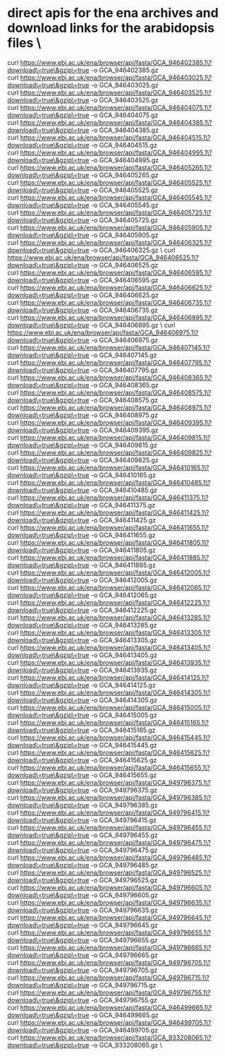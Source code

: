 # direct apis for the ena archives and download links for the arabidopsis files \
curl https://www.ebi.ac.uk/ena/browser/api/fasta/GCA_946402385.1\?download\=true\&gzip\=true -o GCA_946402385.gz \
curl https://www.ebi.ac.uk/ena/browser/api/fasta/GCA_946403025.1\?download\=true\&gzip\=true -o GCA_946403025.gz \
curl https://www.ebi.ac.uk/ena/browser/api/fasta/GCA_946403525.1\?download\=true\&gzip\=true -o GCA_946403525.gz \
curl https://www.ebi.ac.uk/ena/browser/api/fasta/GCA_946404075.1\?download\=true\&gzip\=true -o GCA_946404075.gz \
curl https://www.ebi.ac.uk/ena/browser/api/fasta/GCA_946404385.1\?download\=true\&gzip\=true -o GCA_946404385.gz \
curl https://www.ebi.ac.uk/ena/browser/api/fasta/GCA_946404515.1\?download\=true\&gzip\=true -o GCA_946404515.gz \
curl https://www.ebi.ac.uk/ena/browser/api/fasta/GCA_946404995.1\?download\=true\&gzip\=true -o GCA_946404995.gz \
curl https://www.ebi.ac.uk/ena/browser/api/fasta/GCA_946405265.1\?download\=true\&gzip\=true -o GCA_946405265.gz \
curl https://www.ebi.ac.uk/ena/browser/api/fasta/GCA_946405525.1\?download\=true\&gzip\=true -o GCA_946405525.gz \
curl https://www.ebi.ac.uk/ena/browser/api/fasta/GCA_946405545.1\?download\=true\&gzip\=true -o GCA_946405545.gz \
curl https://www.ebi.ac.uk/ena/browser/api/fasta/GCA_946405725.1\?download\=true\&gzip\=true -o GCA_946405725.gz \
curl https://www.ebi.ac.uk/ena/browser/api/fasta/GCA_946405905.1\?download\=true\&gzip\=true -o GCA_946405905.gz \
curl https://www.ebi.ac.uk/ena/browser/api/fasta/GCA_946406325.1\?download\=true\&gzip\=true -o GCA_946406325.gz \ 
curl https://www.ebi.ac.uk/ena/browser/api/fasta/GCA_946406525.1\?download\=true\&gzip\=true -o GCA_946406525.gz \
curl https://www.ebi.ac.uk/ena/browser/api/fasta/GCA_946406595.1\?download\=true\&gzip\=true -o GCA_946406595.gz \
curl https://www.ebi.ac.uk/ena/browser/api/fasta/GCA_946406625.1\?download\=true\&gzip\=true -o GCA_946406625.gz \
curl https://www.ebi.ac.uk/ena/browser/api/fasta/GCA_946406735.1\?download\=true\&gzip\=true -o GCA_946406735.gz \
curl https://www.ebi.ac.uk/ena/browser/api/fasta/GCA_946406895.1\?download\=true\&gzip\=true -o GCA_946406895.gz \ 
curl https://www.ebi.ac.uk/ena/browser/api/fasta/GCA_946406975.1\?download\=true\&gzip\=true -o GCA_946406975.gz \
curl https://www.ebi.ac.uk/ena/browser/api/fasta/GCA_946407145.1\?download\=true\&gzip\=true -o GCA_946407145.gz \
curl https://www.ebi.ac.uk/ena/browser/api/fasta/GCA_946407795.1\?download\=true\&gzip\=true -o GCA_946407795.gz \
curl https://www.ebi.ac.uk/ena/browser/api/fasta/GCA_946408365.1\?download\=true\&gzip\=true -o GCA_946408365.gz \
curl https://www.ebi.ac.uk/ena/browser/api/fasta/GCA_946408575.1\?download\=true\&gzip\=true -o GCA_946408575.gz \
curl https://www.ebi.ac.uk/ena/browser/api/fasta/GCA_946408975.1\?download\=true\&gzip\=true -o GCA_946408975.gz \
curl https://www.ebi.ac.uk/ena/browser/api/fasta/GCA_946409395.1\?download\=true\&gzip\=true -o GCA_946409395.gz \
curl https://www.ebi.ac.uk/ena/browser/api/fasta/GCA_946409815.1\?download\=true\&gzip\=true -o GCA_946409815.gz \
curl https://www.ebi.ac.uk/ena/browser/api/fasta/GCA_946409825.1\?download\=true\&gzip\=true -o GCA_946409825.gz \
curl https://www.ebi.ac.uk/ena/browser/api/fasta/GCA_946410165.1\?download\=true\&gzip\=true -o GCA_946410165.gz \
curl https://www.ebi.ac.uk/ena/browser/api/fasta/GCA_946410485.1\?download\=true\&gzip\=true -o GCA_946410485.gz \
curl https://www.ebi.ac.uk/ena/browser/api/fasta/GCA_946411375.1\?download\=true\&gzip\=true -o GCA_946411375.gz \
curl https://www.ebi.ac.uk/ena/browser/api/fasta/GCA_946411425.1\?download\=true\&gzip\=true -o GCA_946411425.gz \
curl https://www.ebi.ac.uk/ena/browser/api/fasta/GCA_946411655.1\?download\=true\&gzip\=true -o GCA_946411655.gz \
curl https://www.ebi.ac.uk/ena/browser/api/fasta/GCA_946411805.1\?download\=true\&gzip\=true -o GCA_946411805.gz \
curl https://www.ebi.ac.uk/ena/browser/api/fasta/GCA_946411885.1\?download\=true\&gzip\=true -o GCA_946411885.gz \
curl https://www.ebi.ac.uk/ena/browser/api/fasta/GCA_946412005.1\?download\=true\&gzip\=true -o GCA_946412005.gz \
curl https://www.ebi.ac.uk/ena/browser/api/fasta/GCA_946412065.1\?download\=true\&gzip\=true -o GCA_946412065.gz \
curl https://www.ebi.ac.uk/ena/browser/api/fasta/GCA_946412225.1\?download\=true\&gzip\=true -o GCA_946412225.gz \
curl https://www.ebi.ac.uk/ena/browser/api/fasta/GCA_946413285.1\?download\=true\&gzip\=true -o GCA_946413285.gz \
curl https://www.ebi.ac.uk/ena/browser/api/fasta/GCA_946413305.1\?download\=true\&gzip\=true -o GCA_946413305.gz \
curl https://www.ebi.ac.uk/ena/browser/api/fasta/GCA_946413405.1\?download\=true\&gzip\=true -o GCA_946413405.gz \
curl https://www.ebi.ac.uk/ena/browser/api/fasta/GCA_946413935.1\?download\=true\&gzip\=true -o GCA_946413935.gz \
curl https://www.ebi.ac.uk/ena/browser/api/fasta/GCA_946414125.1\?download\=true\&gzip\=true -o GCA_946414125.gz \
curl https://www.ebi.ac.uk/ena/browser/api/fasta/GCA_946414305.1\?download\=true\&gzip\=true -o GCA_946414305.gz \
curl https://www.ebi.ac.uk/ena/browser/api/fasta/GCA_946415005.1\?download\=true\&gzip\=true -o GCA_946415005.gz \
curl https://www.ebi.ac.uk/ena/browser/api/fasta/GCA_946415165.1\?download\=true\&gzip\=true -o GCA_946415165.gz \
curl https://www.ebi.ac.uk/ena/browser/api/fasta/GCA_946415445.1\?download\=true\&gzip\=true -o GCA_946415445.gz \
curl https://www.ebi.ac.uk/ena/browser/api/fasta/GCA_946415625.1\?download\=true\&gzip\=true -o GCA_946415625.gz \
curl https://www.ebi.ac.uk/ena/browser/api/fasta/GCA_946415655.1\?download\=true\&gzip\=true -o GCA_946415655.gz \
curl https://www.ebi.ac.uk/ena/browser/api/fasta/GCA_949796375.1\?download\=true\&gzip\=true -o GCA_949796375.gz \
curl https://www.ebi.ac.uk/ena/browser/api/fasta/GCA_949796385.1\?download\=true\&gzip\=true -o GCA_949796385.gz \
curl https://www.ebi.ac.uk/ena/browser/api/fasta/GCA_949796415.1\?download\=true\&gzip\=true -o GCA_949796415.gz \
curl https://www.ebi.ac.uk/ena/browser/api/fasta/GCA_949796455.1\?download\=true\&gzip\=true -o GCA_949796455.gz \
curl https://www.ebi.ac.uk/ena/browser/api/fasta/GCA_949796475.1\?download\=true\&gzip\=true -o GCA_949796475.gz \
curl https://www.ebi.ac.uk/ena/browser/api/fasta/GCA_949796485.1\?download\=true\&gzip\=true -o GCA_949796485.gz \
curl https://www.ebi.ac.uk/ena/browser/api/fasta/GCA_949796525.1\?download\=true\&gzip\=true -o GCA_949796525.gz \
curl https://www.ebi.ac.uk/ena/browser/api/fasta/GCA_949796605.1\?download\=true\&gzip\=true -o GCA_949796605.gz \
curl https://www.ebi.ac.uk/ena/browser/api/fasta/GCA_949796635.1\?download\=true\&gzip\=true -o GCA_949796635.gz \
curl https://www.ebi.ac.uk/ena/browser/api/fasta/GCA_949796645.1\?download\=true\&gzip\=true -o GCA_949796645.gz \
curl https://www.ebi.ac.uk/ena/browser/api/fasta/GCA_949796655.1\?download\=true\&gzip\=true -o GCA_949796655.gz \
curl https://www.ebi.ac.uk/ena/browser/api/fasta/GCA_949796665.1\?download\=true\&gzip\=true -o GCA_949796665.gz \
curl https://www.ebi.ac.uk/ena/browser/api/fasta/GCA_949796705.1\?download\=true\&gzip\=true -o GCA_949796705.gz \
curl https://www.ebi.ac.uk/ena/browser/api/fasta/GCA_949796715.1\?download\=true\&gzip\=true -o GCA_949796715.gz \
curl https://www.ebi.ac.uk/ena/browser/api/fasta/GCA_949796755.1\?download\=true\&gzip\=true -o GCA_949796755.gz \
curl https://www.ebi.ac.uk/ena/browser/api/fasta/GCA_946499665.1\?download\=true\&gzip\=true -o GCA_946499665.gz \
curl https://www.ebi.ac.uk/ena/browser/api/fasta/GCA_946499705.1\?download\=true\&gzip\=true -o GCA_946499705.gz \
curl https://www.ebi.ac.uk/ena/browser/api/fasta/GCA_933208065.1\?download\=true\&gzip\=true -o GCA_933208065.gz \
